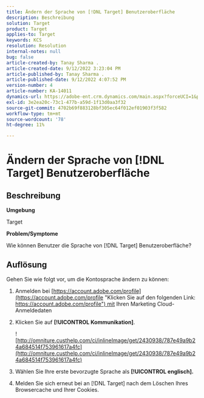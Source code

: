 ```yaml
---
title: Ändern der Sprache von [!DNL Target] Benutzeroberfläche
description: Beschreibung
solution: Target
product: Target
applies-to: Target
keywords: KCS
resolution: Resolution
internal-notes: null
bug: false
article-created-by: Tanay Sharma .
article-created-date: 9/12/2022 3:23:04 PM
article-published-by: Tanay Sharma .
article-published-date: 9/12/2022 4:07:52 PM
version-number: 4
article-number: KA-14011
dynamics-url: https://adobe-ent.crm.dynamics.com/main.aspx?forceUCI=1&pagetype=entityrecord&etn=knowledgearticle&id=85baf5c8-ae32-ed11-9db1-002248086735
exl-id: 3e2ea20c-73c1-477b-a59d-1f13d0aa3f32
source-git-commit: 4702b69f883128bf305ec64f012ef01903f3f582
workflow-type: tm+mt
source-wordcount: '78'
ht-degree: 11%

---
```


# Ändern der Sprache von [!DNL Target] Benutzeroberfläche

## Beschreibung

<b>Umgebung</b>

Target

<b>Problem/Symptome</b>

Wie können Benutzer die Sprache von [!DNL Target] Benutzeroberfläche?

## Auflösung

Gehen Sie wie folgt vor, um die Kontosprache ändern zu können:

1. Anmelden bei [https://account.adobe.com/profile](https://account.adobe.com/profile "Klicken Sie auf den folgenden Link: https://account.adobe.com/profile") mit Ihren Marketing Cloud-Anmeldedaten

1. Klicken Sie auf <b>[!UICONTROL Kommunikation]</b>.

   ![http://omniture.custhelp.com/ci/inlineImage/get/2430938/787e49a9b24a684514f753961617a4fc](http://omniture.custhelp.com/ci/inlineImage/get/2430938/787e49a9b24a684514f753961617a4fc)

1. Wählen Sie Ihre erste bevorzugte Sprache als <b>[!UICONTROL englisch].</b>

1. Melden Sie sich erneut bei an [!DNL Target] nach dem Löschen Ihres Browsercache und Ihrer Cookies.
